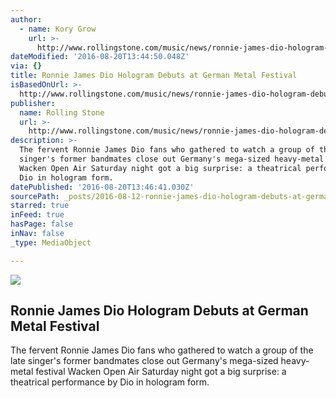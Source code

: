 ```yaml
---
author:
  - name: Kory Grow
    url: >-
      http://www.rollingstone.com/music/news/ronnie-james-dio-hologram-debuts-at-german-metal-festival-w433089
dateModified: '2016-08-20T13:44:50.048Z'
via: {}
title: Ronnie James Dio Hologram Debuts at German Metal Festival
isBasedOnUrl: >-
  http://www.rollingstone.com/music/news/ronnie-james-dio-hologram-debuts-at-german-metal-festival-w433089
publisher:
  name: Rolling Stone
  url: >-
    http://www.rollingstone.com/music/news/ronnie-james-dio-hologram-debuts-at-german-metal-festival-w433089
description: >-
  The fervent Ronnie James Dio fans who gathered to watch a group of the late
  singer's former bandmates close out Germany's mega-sized heavy-metal festival
  Wacken Open Air Saturday night got a big surprise: a theatrical performance by
  Dio in hologram form.
datePublished: '2016-08-20T13:46:41.030Z'
sourcePath: _posts/2016-08-12-ronnie-james-dio-hologram-debuts-at-german-metal-festival.md
starred: true
inFeed: true
hasPage: false
inNav: false
_type: MediaObject

---
```

<article style=""><img src="https://imgflo.herokuapp.com/graph/vahj1ThiexotieMo/aad7801b108131947be1d5abbcfd813c/noop.jpg?input=http%3A%2F%2Fimg.wennermedia.com%2Fsocial%2Fronnie-james-dio-hologram-cd4ff31d-b068-4212-b9f9-45d3e1da8522.jpg" /><h1>Ronnie James Dio Hologram Debuts at German Metal Festival</h1><p>The fervent Ronnie James Dio fans who gathered to watch a group of the late singer's former bandmates close out Germany's mega-sized heavy-metal festival Wacken Open Air Saturday night got a big surprise: a theatrical performance by Dio in hologram form.</p></article>